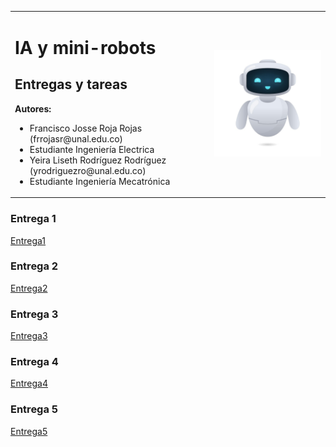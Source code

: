 <table>
  <tr>
    <td>
      <h1>IA y mini-robots</h1>
      <h2>Entregas y tareas </h2>
      <strong> Autores:</strong>
      <ul>
        <li>Francisco Josse Roja Rojas (frrojasr@unal.edu.co) </li>
        <li>Estudiante Ingeniería Electrica</li>
        <li>Yeira Liseth Rodríguez Rodríguez (yrodriguezro@unal.edu.co)</li>
        <li>Estudiante Ingeniería Mecatrónica</li>
      </ul>
    </td>
    <td>
      <img src="Images/robotIA.jpg" width="400">
    </td>
  </tr>
</table>

### Entrega 1

[Entrega1](Entrega1)

### Entrega 2

[Entrega2](Entrega2)

### Entrega 3

[Entrega3](Entrega3)


### Entrega 4

[Entrega4](Entrega4)


### Entrega 5

[Entrega5](Entrega5)


